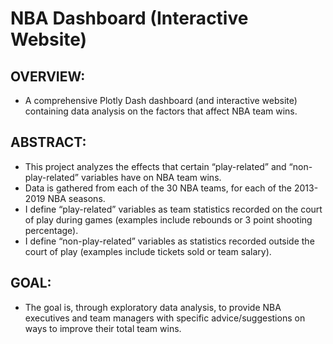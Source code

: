 # NBA Dashboard (Interactive Website)

## OVERVIEW: 
- A comprehensive Plotly Dash dashboard (and interactive website) containing data analysis on the factors that affect NBA team wins.

## ABSTRACT:
- This project analyzes the effects that certain “play-related” and “non-play-related” variables have on NBA team wins. 
- Data is gathered from each of the 30 NBA teams, for each of the 2013-2019 NBA seasons. 
- I define “play-related” variables as team statistics recorded on the court of play during games (examples include rebounds or 3 point shooting percentage). 
- I define “non-play-related” variables as statistics recorded outside the court of play (examples include tickets sold or team salary).

## GOAL:
- The goal is, through exploratory data analysis, to provide NBA executives and team managers with specific advice/suggestions on ways to improve their total team wins. 
